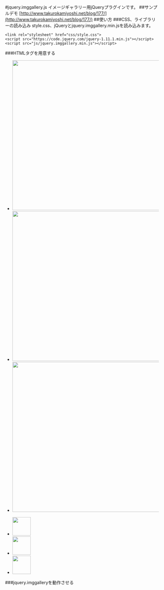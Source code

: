 #jquery.imggallery.js
イメージギャラリー用jQueryプラグインです。
##サンプルデモ
[http://www.takurokamiyoshi.net/blog/177/](http://www.takurokamiyoshi.net/blog/177/)
##使い方
###CSS、ライブラリーの読み込み
style.css、jQueryとjquery.imggallery.min.jsを読み込みます。

	<link rel="stylesheet" href="css/style.css">
	<script src="https://code.jquery.com/jquery-1.11.1.min.js"></script>
	<script src="js/jquery.imggallery.min.js"></script>

###HTMLタグを用意する
	<ul id="main_img">
		<li><img src="http://www.takurokamiyoshi.net/wordpress/wp-content/themes/projectt/images/index/ph_01.jpg" alt="" width="980" height="490"></li>
		<li><img src="http://www.takurokamiyoshi.net/wordpress/wp-content/themes/projectt/images/index/ph_02.jpg" alt="" width="980" height="490"></li>
		<li><img src="http://www.takurokamiyoshi.net/wordpress/wp-content/themes/projectt/images/index/ph_03.jpg" alt="" width="980" height="490"></li>
	</ul>
	<ul id="thumb_img">
		<li><a href="javascript:void(0);"><img src="http://www.takurokamiyoshi.net/wordpress/wp-content/themes/projectt/images/index/ph_01.jpg" alt="" width="60"></a></li>
		<li><a href="javascript:void(0);"><img src="http://www.takurokamiyoshi.net/wordpress/wp-content/themes/projectt/images/index/ph_02.jpg" alt="" width="60"></a></li>
		<li><a href="javascript:void(0);"><img src="http://www.takurokamiyoshi.net/wordpress/wp-content/themes/projectt/images/index/ph_03.jpg" alt="" width="60"></a></li>
	</ul>
###jquery.imggalleryを動作させる
	<script>
	$(function(){
		$('#main_img').imggallery({ // メインイメージのid
			auto: true,　// autoで動作させるか
			speed: 700,　// speed
			timeout: 3000, // timeout 
			thumb: '#thumb_img' // サムネイルエリアid
		});
	});
	</script>
